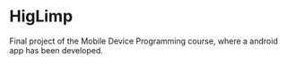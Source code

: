 # HigLimp

Final project of the Mobile Device Programming course, where a android app has been developed.
